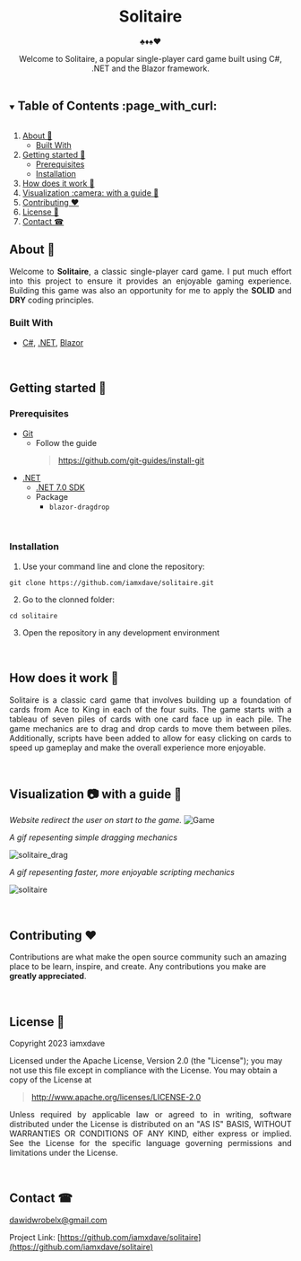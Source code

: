 <div align="center">
  <h1 >Solitaire</h1>
  <p>♣️♦️♠️♥️</p>
  Welcome to Solitaire, a popular single-player card game built using C#, .NET and the Blazor framework.
</div>
<br/>


<!-- TABLE OF CONTENTS -->
<details open="open">
  <summary><h2 style="display: inline-block">Table of Contents :page_with_curl:</h2></summary>
  <ol>
    <li>
      <a href="#about-">About 🤔 </a>
      <ul>
        <li><a href="#built-with">Built With</a></li>
      </ul>
    </li>
    <li>
      <a href="#getting-started-">Getting started 🚀</a>
      <ul>
        <li><a href="#prerequisites">Prerequisites</a></li>
        <li><a href="#installation">Installation</a></li>
      </ul>
    </li>
    <li><a href="#how-does-it-work-">How does it work 📔</a></li>
    <li><a href="#visualization-camera-with-a-guide-">Visualization :camera: with a guide 📙</a></li>
    <li><a href="#contributing-heart">Contributing ❤️</a></li>
    <li><a href="#license-">License 📝</a></li>
    <li><a href="#contact-">Contact ☎</a></li>
  </ol>
</details>

<!-- ABOUT -->
## About 🤔
<p align="justify">
  Welcome to <b>Solitaire</b>, a classic single-player card game. I put much effort into this project to ensure it provides an enjoyable gaming experience. 
  Building this game was also an opportunity for me to apply the <b>SOLID</b> and <b>DRY</b> coding principles.
</p>

### Built With 
* [C#](https://en.wikipedia.org/wiki/C_Sharp_(programming_language)), [.NET](https://docs.microsoft.com/en-us/dotnet/), [Blazor](https://docs.microsoft.com/en-us/aspnet/core/blazor/?view=aspnetcore-6.0)

<br/>

<!-- GETTING STARTED -->
## Getting started 🚀

### Prerequisites

* [Git](https://git-scm.com/) 
  * Follow the guide
    > https://github.com/git-guides/install-git
* [.NET](https://docs.microsoft.com/pl-pl/dotnet/)
  * [.NET 7.0 SDK](https://dotnet.microsoft.com/en-us/download/dotnet/7.0)
  * Package
    - ``blazor-dragdrop``

<br/>

### Installation

1. Use your command line and clone the repository:

 ```
 git clone https://github.com/iamxdave/solitaire.git
```

 
2. Go to the clonned folder: 
```
cd solitaire
```
3. Open the repository in any development environment

<br/>

<!-- HOW DOES IT WORK-->
## How does it work 📔
<p align="justify">
  Solitaire is a classic card game that involves building up a foundation of cards from Ace to King in each of the four suits. 
  The game starts with a tableau of seven piles of cards with one card face up in each pile.
  The game mechanics are to drag and drop cards to move them between piles. 
  Additionally, scripts have been added to allow for easy clicking on cards to speed up gameplay and make the overall experience more enjoyable.
</p>
  

<br/>

<!-- VISUALIZATION AND GUIDE -->
## Visualization :camera: with a guide 📙

  _Website redirect the user on start to the game._
![Game](https://github.com/iamxdave/solitaire/assets/74014874/ca513320-46d3-4215-ab74-984d77b4e6e0)

 _A gif repesenting simple dragging mechanics_

![solitaire_drag](https://github.com/iamxdave/solitaire/assets/74014874/2b54ac6b-f400-442e-8ebc-57f0823bf421)

_A gif repesenting faster, more enjoyable scripting mechanics_

![solitaire](https://github.com/iamxdave/solitaire/assets/74014874/6291b73a-f3bb-4f40-824f-176937a569a5)

<br/>

<!-- CONTRIBUTING -->
## Contributing :heart:

<p>
 Contributions are what make the open source community such an amazing place to be learn, inspire, and create. Any contributions you make are <b>greatly appreciated</b>.
</p>

<br/>

<!-- LICENSE -->
## License 📝
<p align="justify"> 
 Copyright 2023 iamxdave

 Licensed under the Apache License, Version 2.0 (the "License");
 you may not use this file except in compliance with the License.
 You may obtain a copy of the License at
</p>

> http://www.apache.org/licenses/LICENSE-2.0

<p align="justify"> 
 Unless required by applicable law or agreed to in writing, software
 distributed under the License is distributed on an "AS IS" BASIS,
 WITHOUT WARRANTIES OR CONDITIONS OF ANY KIND, either express or implied.
 See the License for the specific language governing permissions and
 limitations under the License.
</p>
<br/>

<!-- CONTACT -->
## Contact ☎

dawidwrobelx@gmail.com

Project Link: [https://github.com/iamxdave/solitaire](https://github.com/iamxdave/solitaire)
